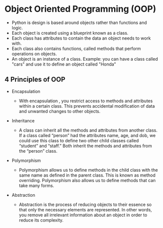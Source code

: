 # Object Oriented Programming (OOP)

- Python is design is based around objects rather than functions and logic.
- Each object is created using a blueprint known as a class.
- Each class has attributes to contain the data an object needs to work with.
- Each class also contains functions, called methods that perform operations on objects.
- An object is an instance of a class. Example: you can have a class called "cars" and use it to define an object called "Honda"

## 4 Principles of OOP
- Encapsulation
    - With encapsulation , you restrict access to methods and attributes within a certain class. This prevents accidental modification of data and unwanted changes to other objects.

- Inheritance
    - A class can inherit all the methods and attributes from another class. If a class called “person” had the attributes name, age, and dob, we could use this class to define two other child classes called “student” and “staff.” Both inherit the methods and attributes from the “person” class.

- Polymorphism
    - Polymorphism allows us to define methods in the child class with the same name as defined in the parent class. This is known as method overriding.
Polymorphism also allows us to define methods that can take many forms.

- Abstraction
    - Abstraction is the process of reducing objects to their essence so that only the necessary elements are represented. In other words, you remove all irrelevant information about an object in order to reduce its complexity.
